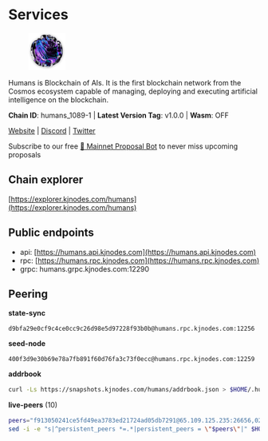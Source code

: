 # Services

<figure><img src="https://raw.githubusercontent.com/kj89/cosmos-images/main/logos/humans.png" alt=""><figcaption></figcaption></figure>

Humans is Blockchain of AIs. It is the first blockchain network  from the Cosmos ecosystem capable of managing, deploying and  executing artificial intelligence on the blockchain.

**Chain ID**: humans_1089-1 | **Latest Version Tag**: v1.0.0 | **Wasm**: OFF

[Website](https://humans.ai) | [Discord](https://discord.gg/humansdotai) | [Twitter](https://twitter.com/humansdotai)



Subscribe to our free [🤖 Mainnet Proposal Bot](https://t.me/kjnodes_proposal_bot) to never miss upcoming proposals


## Chain explorer
[https://explorer.kjnodes.com/humans](https://explorer.kjnodes.com/humans)

## Public endpoints

* api: [https://humans.api.kjnodes.com](https://humans.api.kjnodes.com)
* rpc: [https://humans.rpc.kjnodes.com](https://humans.rpc.kjnodes.com)
* grpc: humans.grpc.kjnodes.com:12290

## Peering

**state-sync**

```text
d9bfa29e0cf9c4ce0cc9c26d98e5d97228f93b0b@humans.rpc.kjnodes.com:12256
```

**seed-node**

```text
400f3d9e30b69e78a7fb891f60d76fa3c73f0ecc@humans.rpc.kjnodes.com:12259
```

**addrbook**
```bash
curl -Ls https://snapshots.kjnodes.com/humans/addrbook.json > $HOME/.humansd/config/addrbook.json
```

**live-peers** (10)
```bash
peers="f913050241ce5fd49ea3783ed21724ad05db7291@65.109.125.235:26656,025cdc1186815f3f28567b30a1667130f0f6c863@212.47.234.245:26656,974912ea6ac97594b51875985684533c21d879c2@185.252.232.85:26656,250d5926777e735519813157e444f84212fc8290@5.161.216.102:26656,a1ad90f3abf8e2875fb8c11f43498a7a8f63c9ad@139.59.6.61:26656,5e51671241340f1d1e1409a9e0cc4474820bf782@65.109.116.151:17656,abd78601b249e56a0d88d8ea361bae8e36cbf804@103.180.28.92:26656,d1a561f25837a6bbc930b0f40356c09a60de09fa@141.94.193.28:55686,f9344349e8435362bc7f21f67b9b61d2f1d6891b@152.32.174.173:26656,d9bfa29e0cf9c4ce0cc9c26d98e5d97228f93b0b@65.109.88.38:12256"
sed -i -e "s|^persistent_peers *=.*|persistent_peers = \"$peers\"|" $HOME/.humansd/config/config.toml
```
